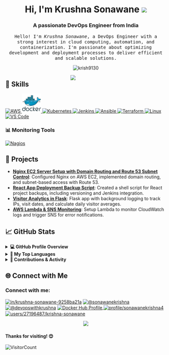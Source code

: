<h1 align="center">Hi, I'm Krushna Sonawane <img src="https://media.giphy.com/media/hvRJCLFzcasrR4ia7z/giphy.gif" width="35"></h1>
<h3 align="center">A passionate DevOps Engineer from India</h3>

<p align="center">
  <samp>
    Hello! I'm <em>Krushna Sonawane</em>, a DevOps Engineer with a strong interest in cloud computing, automation, and containerization. I'm passionate about optimizing development and deployment processes to deliver efficient and scalable solutions.
  </samp>
  <br/>
</p>

<p align="center"><img src="https://github-readme-streak-stats.herokuapp.com/?user=krish9130&theme=algolia" alt="krish9130" /></p>

<img align='right' src="https://media.giphy.com/media/jRf5fsn8G6YaogAWxn/giphy.gif" width="300">

## 🔧 Skills

<p align="left">
  <a href="https://aws.amazon.com/" target="_blank">
    <img src="https://www.vectorlogo.zone/logos/amazon_aws/amazon_aws-icon.svg" height="60" alt="AWS">
  </a>
  <a href="https://www.docker.com/" target="_blank">
    <img src="https://raw.githubusercontent.com/devicons/devicon/master/icons/docker/docker-original-wordmark.svg" height="60" alt="Docker">
  </a>
  <a href="https://kubernetes.io/" target="_blank">
    <img src="https://www.vectorlogo.zone/logos/kubernetes/kubernetes-icon.svg" height="60" alt="Kubernetes">
  </a>
  <a href="https://www.jenkins.io/" target="_blank">
    <img src="https://www.vectorlogo.zone/logos/jenkins/jenkins-icon.svg" height="60" alt="Jenkins">
  </a>
  <a href="https://www.ansible.com/" target="_blank">
    <img src="https://www.vectorlogo.zone/logos/ansible/ansible-icon.svg" height="60" alt="Ansible">
  </a>
  <a href="https://www.terraform.io/" target="_blank">
    <img src="https://raw.githubusercontent.com/itsksaurabh/itsksaurabh/master/assets/terraform.gif" height="60" alt="Terraform">
  </a>
  <a href="https://www.linux.org/" target="_blank">
    <img src="https://www.vectorlogo.zone/logos/linux/linux-icon.svg" height="60" alt="Linux">
  </a>
  <a href="https://code.visualstudio.com/" target="_blank">
    <img src="https://i.giphy.com/media/IdyAQJVN2kVPNUrojM/200.webp" height="60" alt="VS Code">
  </a>
</p>

### 📊 Monitoring Tools

<p align="left">
<a href="https://www.nagios.org/" target="_blank">
    <img src="https://upload.wikimedia.org/wikipedia/commons/2/27/Nagios_logo.png" height="50" alt="Nagios">
</a>
</p>

## 🚀 Projects

- **[Nginx EC2 Server Setup with Domain Routing and Route 53 Subnet Control](https://github.com/krish9130/nginx-ec2-setup)**: Configured Nginx on AWS EC2, implemented domain routing, and subnet-based access with Route 53.
- **[React App Deployment Backup Script](https://medium.com/@sonawanekrishna/automating-directory-backups-with-version-control-in-jenkins-a-step-by-step-guide-2401df549949)**: Created a shell script for React project backups, including versioning and Jenkins integration.
- **[Visitor Analytics in Flask](https://github.com/krish9130/visitor-tracking)**: Flask app with background logging to track IPs, visit dates, and calculate daily visitor averages.
- **[AWS Lambda & SNS Monitoring](https://github.com/krish9130/cloudwatch-lambda-sns)**: Setup Lambda to monitor CloudWatch logs and trigger SNS for error notifications.

## 📈 GitHub Stats

<details>
  <summary><b>💻 GitHub Profile Overview</b></summary>
  <p><img align="center" src="http://github-profile-summary-cards.vercel.app/api/cards/stats?username=krish9130&theme=2077" alt="krish9130" /></p>
</details>

<details>
  <summary><b>📂 My Top Languages</b></summary>
  <p><img align="left" src="http://github-profile-summary-cards.vercel.app/api/cards/repos-per-language?username=krish9130&theme=aura" alt="krish9130" /></p>
  <p><img align="center" src="http://github-profile-summary-cards.vercel.app/api/cards/most-commit-language?username=krish9130&theme=aura" alt="krish9130" /></p>
</details>

<details>
  <summary><b>📝 Contributions & Activity</b></summary>
  <p><img align="center" src="http://github-profile-summary-cards.vercel.app/api/cards/profile-details?username=krish9130&theme=great_gatsby" alt="krish9130" /></p>
</details>

## 🌐 Connect with Me

<h3 align="left">Connect with me:</h3>
<p align="left">
<a href="https://linkedin.com/in/in/krushna-sonawane-9258ba21a" target="blank"><img align="center" src="https://raw.githubusercontent.com/rahuldkjain/github-profile-readme-generator/master/src/images/icons/Social/linked-in-alt.svg" alt="in/krushna-sonawane-9258ba21a" height="30" width="40" /></a>
<a href="https://medium.com/@sonawanekrishna" target="blank"><img align="center" src="https://raw.githubusercontent.com/rahuldkjain/github-profile-readme-generator/master/src/images/icons/Social/medium.svg" alt="@sonawanekrishna" height="30" width="40" /></a>
<a href="https://www.youtube.com/c/@devopswithkrushna" target="blank"><img align="center" src="https://raw.githubusercontent.com/rahuldkjain/github-profile-readme-generator/master/src/images/icons/Social/youtube.svg" alt="@devopswithkrushna" height="30" width="40" /></a>
<a href="https://hub.docker.com/u/krish9130" target="_blank">
    <img align="center" src="https://upload.wikimedia.org/wikipedia/commons/thumb/4/4e/Docker_Logo.svg/512px-Docker_Logo.svg.png" alt="Docker Hub Profile" height="30" width="30" />
</a>
<a href="https://www.hackerrank.com/profile/sonawanekrishna4" target="blank"><img align="center" src="https://raw.githubusercontent.com/rahuldkjain/github-profile-readme-generator/master/src/images/icons/Social/hackerrank.svg" alt="profile/sonawanekrishna4" height="30" width="40" /></a>
<a href="https://stackoverflow.com/users/users/27196487/krishna-sonawane" target="blank"><img align="center" src="https://raw.githubusercontent.com/rahuldkjain/github-profile-readme-generator/master/src/images/icons/Social/stack-overflow.svg" alt="users/27196487/krishna-sonawane" height="30" width="40" /></a>
</p>
<p align="center">
   <img src="https://media.giphy.com/media/jpVnC65DmYeyRL4LHS/giphy.gif" width="20%">
</p>

#### Thanks for visiting! 😊
![VisitorCount](https://profile-counter.glitch.me/krish9130/count.svg)
